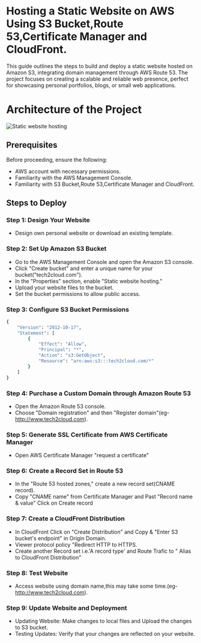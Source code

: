 
# Hosting a Static Website on AWS Using S3 Bucket,Route 53,Certificate Manager and CloudFront.

This guide outlines the steps to build and deploy a static website hosted on Amazon S3, integrating domain management through AWS Route 53. The project focuses on creating a scalable and reliable web presence, perfect for showcasing personal portfolios, blogs, or small web applications.

# Architecture of the Project
![Static website hosting](https://github.com/Shimanshushinde/3-Tier-WebAap-Architecture/assets/137445826/52484e39-b515-400d-90d4-73f29d547dbe)

## Prerequisites
Before proceeding, ensure the following:

- AWS account with necessary permissions.
- Familiarity with the AWS Management Console.
- Familiarity with S3 Bucket,Route 53,Certificate Manager and CloudFront.

## Steps to Deploy
### Step 1: Design Your Website
- Design own personal website or download an existing template.

### Step 2: Set Up Amazon S3 Bucket
- Go to the AWS Management Console and open the Amazon S3 console.
- Click "Create bucket" and enter a unique name for your bucket("tech2cloud.com").
- In the "Properties" section, enable "Static website hosting."
- Upload your website files to the bucket.
- Set the bucket permissions to allow public access.

### Step 3: Configure S3 Bucket Permissions

```sh
{
    "Version": "2012-10-17",
    "Statement": [
        {
            "Effect": "Allow",
            "Principal": "*",
            "Action": "s3:GetObject",
            "Resource": "arn:aws:s3:::tech2cloud.com/*"
        }
    ]
}
```
### Step 4: Purchase a Custom Domain through Amazon Route 53
- Open the Amazon Route 53 console.
- Choose "Domain registration" and then "Register domain"(eg- http://www.tech2cloud.com). 
  
### Step 5: Generate SSL Certificate from AWS Certificate Manager
- Open AWS Certificate Manager "request a certificate"
  
### Step 6: Create a Record Set in Route 53
- In the "Route 53 hosted zones," create a new record set(CNAME record).
- Copy "CNAME name" from Certificate Manager and Past "Record name & value" Click on Create record

### Step 7: Create a CloudFront Distribution
- In CloudFront Click on "Create Distribution" and Copy & "Enter S3 bucket's endpoint" in Origin Domain.
- Viewer protocol policy "Redirect HTTP to HTTPS.
- Create another Record set i.e.'A record type' and Route Trafic to " Alias to CloudFront Distribution"

### Step 8: Test Website
- Access website using domain name,this may take some time.(eg- http://www.tech2cloud.com). 

### Step 9: Update Website and Deployment
- Updating Website: Make changes to local files and Upload the changes to S3 bucket.
- Testing Updates: Verify that your changes are reflected on your website.


